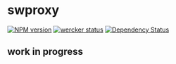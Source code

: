 # swproxy 
[![NPM version][npm-image]][npm-url] [![wercker status](https://app.wercker.com/status/60a2d039560adbf52b7b1467b49fdc7a/m/master "wercker status")](https://app.wercker.com/project/bykey/60a2d039560adbf52b7b1467b49fdc7a)
[![Dependency Status][daviddm-image]][daviddm-url]

## work in progress


[npm-image]: https://badge.fury.io/js/swproxy.svg
[npm-url]: https://npmjs.org/package/swproxy
[daviddm-image]: https://david-dm.org/alexanderbartels/swproxy.svg?theme=shields.io
[daviddm-url]: https://david-dm.org/alexanderbartels/swproxy

